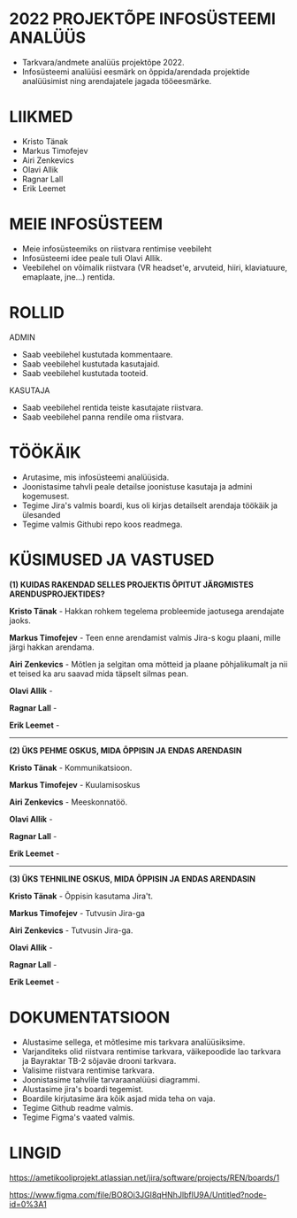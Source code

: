 # 2022 PROJEKTÕPE INFOSÜSTEEMI ANALÜÜS
- Tarkvara/andmete analüüs projektõpe 2022.
- Infosüsteemi analüüsi eesmärk on õppida/arendada projektide analüüsimist ning arendajatele jagada tööeesmärke.

# LIIKMED
- Kristo Tänak
- Markus Timofejev
- Airi Zenkevics
- Olavi Allik
- Ragnar Lall
- Erik Leemet

# MEIE INFOSÜSTEEM
- Meie infosüsteemiks on riistvara rentimise veebileht
- Infosüsteemi idee peale tuli Olavi Allik.
- Veebilehel on võimalik riistvara (VR headset'e, arvuteid, hiiri, klaviatuure, emaplaate, jne...) rentida.

# ROLLID

ADMIN
- Saab veebilehel kustutada kommentaare.
- Saab veebilehel kustutada kasutajaid.
- Saab veebilehel kustutada tooteid.

KASUTAJA
- Saab veebilehel rentida teiste kasutajate riistvara.
- Saab veebilehel panna rendile oma riistvara.

# TÖÖKÄIK

- Arutasime, mis infosüsteemi analüüsida.
- Joonistasime tahvli peale detailse joonistuse kasutaja ja admini kogemusest.
- Tegime Jira's valmis boardi, kus oli kirjas detailselt arendaja töökäik ja ülesanded
- Tegime valmis Githubi repo koos readmega.

# KÜSIMUSED JA VASTUSED

**(1) KUIDAS RAKENDAD SELLES PROJEKTIS ÕPITUT JÄRGMISTES ARENDUSPROJEKTIDES?**

**Kristo Tänak** - Hakkan rohkem tegelema probleemide jaotusega arendajate jaoks.

**Markus Timofejev** - Teen enne arendamist valmis Jira-s kogu plaani, mille järgi hakkan arendama.

**Airi Zenkevics** - Mõtlen ja selgitan oma mõtteid ja plaane põhjalikumalt ja nii et teised ka aru saavad mida täpselt silmas pean.

**Olavi Allik** - 

**Ragnar Lall** - 

**Erik Leemet** - 

-----------------------------------------------------------------------

**(2) ÜKS PEHME OSKUS, MIDA ÕPPISIN JA ENDAS ARENDASIN**

**Kristo Tänak** - Kommunikatsioon.

**Markus Timofejev** - Kuulamisoskus

**Airi Zenkevics** - Meeskonnatöö.

**Olavi Allik** - 

**Ragnar Lall** - 

**Erik Leemet** -

-----------------------------------------------------------------------

**(3) ÜKS TEHNILINE OSKUS, MIDA ÕPPISIN JA ENDAS ARENDASIN**

**Kristo Tänak** - Õppisin kasutama Jira't.

**Markus Timofejev** - Tutvusin Jira-ga

**Airi Zenkevics** - Tutvusin Jira-ga.

**Olavi Allik** - 

**Ragnar Lall** - 

**Erik Leemet** -

# DOKUMENTATSIOON
- Alustasime sellega, et mõtlesime mis tarkvara analüüsiksime.
- Varjanditeks olid riistvara rentimise tarkvara, väikepoodide lao tarkvara ja Bayraktar TB-2 sõjaväe drooni tarkvara.
- Valisime riistvara rentimise tarkvara.
- Joonistasime tahvlile tarvaraanalüüsi diagrammi.
- Alustasime jira's boardi tegemist.
- Boardile kirjutasime ära kõik asjad mida teha on vaja.
- Tegime Github readme valmis.
- Tegime Figma's vaated valmis.

# LINGID

https://ametikooliprojekt.atlassian.net/jira/software/projects/REN/boards/1

https://www.figma.com/file/BO8Oi3JGl8qHNhJlbflU9A/Untitled?node-id=0%3A1

